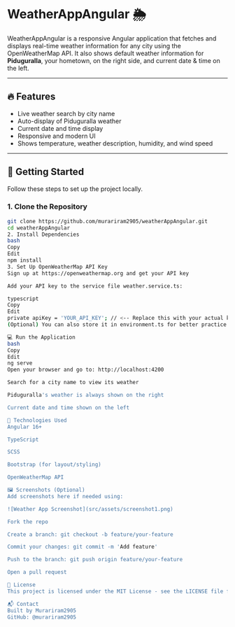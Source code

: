 # WeatherAppAngular 🌦️

WeatherAppAngular is a responsive Angular application that fetches and displays real-time weather information for any city using the OpenWeatherMap API. It also shows default weather information for **Piduguralla**, your hometown, on the right side, and current date & time on the left.

---

## 🔥 Features

- Live weather search by city name
- Auto-display of Piduguralla weather
- Current date and time display
- Responsive and modern UI
- Shows temperature, weather description, humidity, and wind speed

---

## 🚀 Getting Started

Follow these steps to set up the project locally.

### 1. Clone the Repository

```bash
git clone https://github.com/murariram2905/weatherAppAngular.git
cd weatherAppAngular
2. Install Dependencies
bash
Copy
Edit
npm install
3. Set Up OpenWeatherMap API Key
Sign up at https://openweathermap.org and get your API key

Add your API key to the service file weather.service.ts:

typescript
Copy
Edit
private apiKey = 'YOUR_API_KEY'; // <-- Replace this with your actual key
(Optional) You can also store it in environment.ts for better practice.

💻 Run the Application
bash
Copy
Edit
ng serve
Open your browser and go to: http://localhost:4200

Search for a city name to view its weather

Piduguralla's weather is always shown on the right

Current date and time shown on the left

🧰 Technologies Used
Angular 16+

TypeScript

SCSS

Bootstrap (for layout/styling)

OpenWeatherMap API

🖼️ Screenshots (Optional)
Add screenshots here if needed using:

![Weather App Screenshot](src/assets/screenshot1.png)

Fork the repo

Create a branch: git checkout -b feature/your-feature

Commit your changes: git commit -m 'Add feature'

Push to the branch: git push origin feature/your-feature

Open a pull request

📄 License
This project is licensed under the MIT License - see the LICENSE file for details.

📬 Contact
Built by Murariram2905
GitHub: @murariram2905
